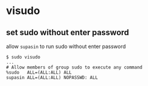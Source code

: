 # visudo

## set sudo without enter password

allow `supasin` to run sudo without enter password

```console
$ sudo visudo
...
# Allow members of group sudo to execute any command
%sudo   ALL=(ALL:ALL) ALL
supasin ALL=(ALL:ALL) NOPASSWD: ALL

```
